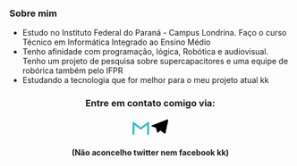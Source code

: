 ### Sobre mim 
* Estudo no Instituto Federal do Paraná - Campus Londrina. Faço o curso Técnico em Informática Integrado ao Ensino Médio
* Tenho afinidade com programação, lógica, Robótica e audiovisual. Tenho um projeto de pesquisa sobre supercapacitores e uma equipe de robórica também pelo IFPR
* Estudando a tecnologia que for melhor para o meu projeto atual kk 

<h3 <p align="center">Entre em contato comigo via:</p> 
<p align="center"> 
<a href = "mailto:gipereirasella@gmail.com"><img src="imagens/gmailCiano.svg" width="30"></a>
<a href = "https://t.me/GiovaniSella"><img src="telegram.svg" width="30"></a>
<h4 <p align="center">(Não aconcelho twitter nem facebook kk)</p> 
<!--
**GiovaniSella/GiovaniSella** is a ✨ _special_ ✨ repository because its `README.md` (this file) appears on your GitHub profile.

Here are some ideas to get you started:

- 🔭 I’m currently working on ...
- 🌱 I’m currently learning ...
- 👯 I’m looking to collaborate on ...
- 🤔 I’m looking for help with ...
- 💬 Ask me about ...
- 📫 How to reach me: ...
- 😄 Pronouns: ...
- ⚡ Fun fact: ...
-->
